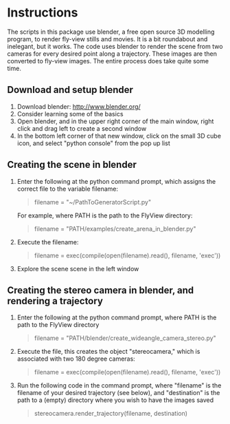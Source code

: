 Instructions
==============

The scripts in this package use blender, a free open source 3D modelling program, to render fly-view stills and movies. It is a bit roundabout and inelegant, but it works. The code uses blender to render the scene from two cameras for every desired point along a trajectory. These images are then converted to fly-view images. The entire process does take quite some time. 
 
Download and setup blender
--------------
1. Download blender: http://www.blender.org/
2. Consider learning some of the basics
3. Open blender, and in the upper right corner of the main window, right click and drag left to create a second window
4. In the bottom left corner of that new window, click on the small 3D cube icon, and select "python console" from the pop up list

Creating the scene in blender
--------------
1. Enter the following at the python command prompt, which assigns the correct file to the variable filename:
    <blockquote>
        <p>filename = "~/PathToGeneratorScript.py"</p>
    </blockquote>
    
    For example, where PATH is the path to the FlyView directory:
    
    <blockquote>
        <p>filename = "PATH/examples/create_arena_in_blender.py"</p>
    </blockquote>

2. Execute the filename:
    <blockquote>
        <p>filename = exec(compile(open(filename).read(), filename, 'exec'))</p>
    </blockquote>

3. Explore the scene scene in the left window

Creating the stereo camera in blender, and rendering a trajectory
--------------
1. Enter the following at the python command prompt, where PATH is the path to the FlyView directory
    <blockquote>
        <p>filename = "PATH/blender/create_wideangle_camera_stereo.py"</p>
    </blockquote>
2. Execute the file, this creates the object "stereocamera," which is associated with two 180 degree cameras: 
    <blockquote>
        <p>filename = exec(compile(open(filename).read(), filename, 'exec'))</p>
    </blockquote>
3. Run the following code in the command prompt, where "filename" is the filename of your desired trajectory (see below), and "destination" is the path to a (empty) directory where you wish to have the images saved
    <blockquote>
        <p>stereocamera.render_trajectory(filename, destination)</p>
    </blockquote>

